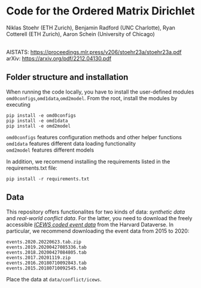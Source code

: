 # Code for the Ordered Matrix Dirichlet

Niklas Stoehr (ETH Zurich), Benjamin Radford (UNC Charlotte), Ryan Cotterell (ETH Zurich), Aaron Schein (University of Chicago)<br><br>


AISTATS: https://proceedings.mlr.press/v206/stoehr23a/stoehr23a.pdf <br>
arXiv: https://arxiv.org/pdf/2212.04130.pdf

## Folder structure and installation

When running the code locally, you have to install the user-defined modules ``omd0configs``,``omd1data``,``omd2model``. From the root, install the modules by executing

```
pip install -e omd0configs
pip install -e omd1data
pip install -e omd2model
```

``omd0configs`` features configuration methods and other helper functions <br>
``omd1data`` features different data loading functionality <br>
``omd2model`` features different models <br>

In addition, we recommend installing the requirements listed in the requirements.txt file:

```
pip install -r requirements.txt
```

## Data

This repository offers functionalites for two kinds of data: *synthetic data* and *real-world conflict data*. For the latter, you need to download 
the freely accessible [*ICEWS coded event data*](https://dataverse.harvard.edu/dataset.xhtml?persistentId=doi:10.7910/DVN/28075) from the Harvard Dataverse. 
In particular, we recommend downloading the event data from 2015 to 2020:

```
events.2020.20220623.tab.zip
events.2019.20200427085336.tab
events.2018.20200427084805.tab
events.2017.20201119.zip
events.2016.20180710092843.tab
events.2015.20180710092545.tab
```
Place the data at ``data/conflict/icews``.